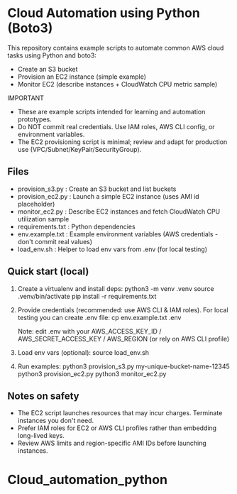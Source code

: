 Cloud Automation using Python (Boto3)
====================================

This repository contains example scripts to automate common AWS cloud tasks using Python and boto3:
 - Create an S3 bucket
 - Provision an EC2 instance (simple example)
 - Monitor EC2 (describe instances + CloudWatch CPU metric sample)

IMPORTANT
- These are example scripts intended for learning and automation prototypes.
- Do NOT commit real credentials. Use IAM roles, AWS CLI config, or environment variables.
- The EC2 provisioning script is minimal; review and adapt for production use (VPC/Subnet/KeyPair/SecurityGroup).

Files
-----
- provision_s3.py     : Create an S3 bucket and list buckets
- provision_ec2.py    : Launch a simple EC2 instance (uses AMI id placeholder)
- monitor_ec2.py      : Describe EC2 instances and fetch CloudWatch CPU utilization sample
- requirements.txt    : Python dependencies
- env.example.txt     : Example environment variables (AWS credentials - don't commit real values)
- load_env.sh         : Helper to load env vars from .env (for local testing)

Quick start (local)
-------------------
1) Create a virtualenv and install deps:
   python3 -m venv .venv
   source .venv/bin/activate
   pip install -r requirements.txt

2) Provide credentials (recommended: use AWS CLI & IAM roles). For local testing you can create .env file:
   cp env.example.txt .env

   Note: edit .env with your AWS_ACCESS_KEY_ID / AWS_SECRET_ACCESS_KEY / AWS_REGION (or rely on AWS CLI profile)

3) Load env vars (optional):
   source load_env.sh

4) Run examples:
   python3 provision_s3.py my-unique-bucket-name-12345
   python3 provision_ec2.py
   python3 monitor_ec2.py

Notes on safety
---------------
- The EC2 script launches resources that may incur charges. Terminate instances you don't need.
- Prefer IAM roles for EC2 or AWS CLI profiles rather than embedding long-lived keys.
- Review AWS limits and region-specific AMI IDs before launching instances.
# Cloud_automation_python
